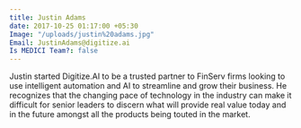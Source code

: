 ```yaml
---
title: Justin Adams
date: 2017-10-25 01:17:00 +05:30
Image: "/uploads/justin%20adams.jpg"
Email: JustinAdams@digitize.ai
Is MEDICI Team?: false
---
```


Justin started Digitize.AI to be a trusted partner to FinServ firms looking to use intelligent automation and AI to streamline and grow their business. He recognizes that the changing pace of technology in the industry can make it difficult for senior leaders to discern what will provide real value today and in the future amongst all the products being touted in the market.